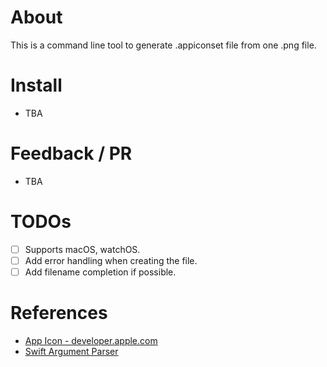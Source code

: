# About
This is a command line tool to generate .appiconset file from one .png file.

# Install
- TBA

# Feedback / PR
- TBA

# TODOs
- [ ] Supports macOS, watchOS.
- [ ] Add error handling when creating the file.
- [ ] Add filename completion if possible.

# References
- [App Icon - developer.apple.com](https://developer.apple.com/design/human-interface-guidelines/ios/icons-and-images/app-icon/)
- [Swift Argument Parser](https://github.com/apple/swift-argument-parser)
